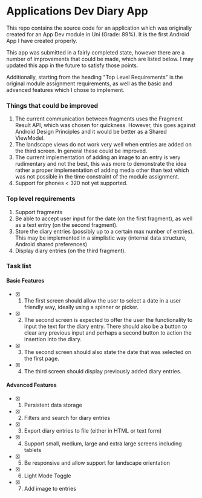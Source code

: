 # Applications Dev Diary App

This repo contains the source code for an application which was originally created for an App Dev module in Uni (Grade: 89%). It is the first Android App I have created properly. 

This app was submitted in a fairly completed state, however there are a number of improvements that could be made, which are listed below. I may updated
this app in the future to satisfy those points.

Additionally, starting from the heading "Top Level Requirements" is the original module assignment requirements, as well as the basic and advanced features
which I chose to implement.

### Things that could be improved
1. The current communication between fragments uses the Fragment Result API, which was chosen for quickness. However, this goes against Android Design Principles
   and it would be better as a Shared ViewModel.
2. The landscape views do not work very well when entries are added on the third screen. In general these could be improved. 
3. The current implementation of adding an image to an entry is very rudimentary and not the best, this was more to demonstrate the idea rather a proper implementation of
   adding media other than text which was not possible in the time constraint of the module assignment.
4. Support for phones < 320 not yet supported.

### Top level requirements
1. Support fragments
2. Be able to accept user input for the date (on the first fragment), as well as a text entry (on the second fragment).
3. Store  the  diary  entries  (possibly  up  to  a  certain  max  number  of  entries).  This  may  be  implemented in a simplistic way (internal data structure, Android shared preferences)
4. Display diary entries (on the third fragment).

### Task list

#### Basic Features
- [x] 1. The first screen should allow the user to select a date in a user friendly way, ideally using a spinner or picker.
- [x] 2. The second screen is expected to offer the user the functionality to input the text for the diary entry. There  should  also  be  a button to  clear any previous input and perhaps a second button to action the insertion into the diary.
- [x] 3. The second screen should also state the date that was selected on the first page.
- [x] 4. The third screen should display previously added diary entries.

#### Advanced Features
- [x] 1. Persistent data storage
- [x] 2. Filters and search for diary entries
- [x] 3. Export diary entries to file (either in HTML or text form)
- [x] 4. Support small, medium, large and extra large screens including tablets
- [x] 5. Be responsive and allow support for landscape orientation
- [x] 6. Light Mode Toggle
- [x] 7. Add image to entries
